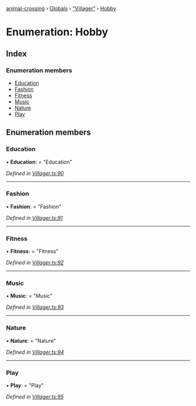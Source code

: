 [animal-crossing](../README.md) › [Globals](../globals.md) › ["Villager"](../modules/_villager_.md) › [Hobby](_villager_.hobby.md)

# Enumeration: Hobby

## Index

### Enumeration members

* [Education](_villager_.hobby.md#education)
* [Fashion](_villager_.hobby.md#fashion)
* [Fitness](_villager_.hobby.md#fitness)
* [Music](_villager_.hobby.md#music)
* [Nature](_villager_.hobby.md#nature)
* [Play](_villager_.hobby.md#play)

## Enumeration members

###  Education

• **Education**: = "Education"

*Defined in [Villager.ts:90](https://github.com/Norviah/animal-crossing/blob/267b9fa/module/types/Villager.ts#L90)*

___

###  Fashion

• **Fashion**: = "Fashion"

*Defined in [Villager.ts:91](https://github.com/Norviah/animal-crossing/blob/267b9fa/module/types/Villager.ts#L91)*

___

###  Fitness

• **Fitness**: = "Fitness"

*Defined in [Villager.ts:92](https://github.com/Norviah/animal-crossing/blob/267b9fa/module/types/Villager.ts#L92)*

___

###  Music

• **Music**: = "Music"

*Defined in [Villager.ts:93](https://github.com/Norviah/animal-crossing/blob/267b9fa/module/types/Villager.ts#L93)*

___

###  Nature

• **Nature**: = "Nature"

*Defined in [Villager.ts:94](https://github.com/Norviah/animal-crossing/blob/267b9fa/module/types/Villager.ts#L94)*

___

###  Play

• **Play**: = "Play"

*Defined in [Villager.ts:95](https://github.com/Norviah/animal-crossing/blob/267b9fa/module/types/Villager.ts#L95)*
